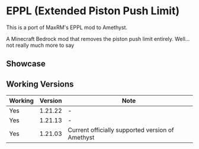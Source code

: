 # EPPL (Extended Piston Push Limit)
This is a port of MaxRM's EPPL mod to Amethyst.

A Minecraft Bedrock mod that removes the piston push limit entirely.
Well... not really much more to say

## Showcase

## Working Versions
| Working | Version | Note                                             |
|---------|---------|--------------------------------------------------|
| Yes     | 1.21.22 | -                                                |
| Yes     | 1.21.13 | -                                                |
| Yes     | 1.21.03 | Current officially supported version of Amethyst |
